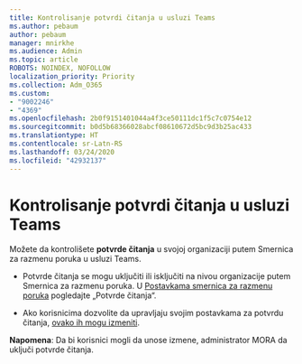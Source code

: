 ```yaml
---
title: Kontrolisanje potvrdi čitanja u usluzi Teams
ms.author: pebaum
author: pebaum
manager: mnirkhe
ms.audience: Admin
ms.topic: article
ROBOTS: NOINDEX, NOFOLLOW
localization_priority: Priority
ms.collection: Adm_O365
ms.custom:
- "9002246"
- "4369"
ms.openlocfilehash: 2b0f9151401044a4f3ce50111dc1f5c7c0754e12
ms.sourcegitcommit: b0d5b68366028abcf08610672d5bc9d3b25ac433
ms.translationtype: HT
ms.contentlocale: sr-Latn-RS
ms.lasthandoff: 03/24/2020
ms.locfileid: "42932137"
---
```

# <a name="controlling-read-receipts-in-teams"></a>Kontrolisanje potvrdi čitanja u usluzi Teams

Možete da kontrolišete **potvrde čitanja** u svojoj organizaciji putem Smernica za razmenu poruka u usluzi Teams.

- Potvrde čitanja se mogu uključiti ili isključiti na nivou organizacije putem Smernica za razmenu poruka. U [Postavkama smernica za razmenu poruka](https://docs.microsoft.com/microsoftteams/messaging-policies-in-teams#messaging-policy-settings) pogledajte „Potvrde čitanja“.

- Ako korisnicima dozvolite da upravljaju svojim postavkama za potvrdu čitanja, [ovako ih mogu izmeniti](https://docs.microsoft.com/microsoftteams/messaging-policies-in-teams#messaging-policy-settings). 

**Napomena**: Da bi korisnici mogli da unose izmene, administrator MORA da uključi potvrde čitanja.
